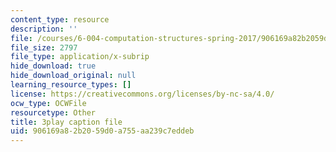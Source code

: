 ```yaml
---
content_type: resource
description: ''
file: /courses/6-004-computation-structures-spring-2017/906169a82b2059d0a755aa239c7eddeb_qSLkk5o1Mc8.vtt
file_size: 2797
file_type: application/x-subrip
hide_download: true
hide_download_original: null
learning_resource_types: []
license: https://creativecommons.org/licenses/by-nc-sa/4.0/
ocw_type: OCWFile
resourcetype: Other
title: 3play caption file
uid: 906169a8-2b20-59d0-a755-aa239c7eddeb
---
```

